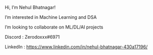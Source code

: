 Hi, I’m Nehul Bhatnagar!

I’m interested in Machine Learning and DSA

I’m looking to collaborate on ML/DL/AI projects

Discord : Zerodoxxx#6971

LinkedIn : https://www.linkedin.com/in/nehul-bhatnagar-430a17196/

<!---
zerodoxxx/zerodoxxx is a ✨ special ✨ repository because its `README.md` (this file) appears on your GitHub profile.
You can click the Preview link to take a look at your changes.
--->
